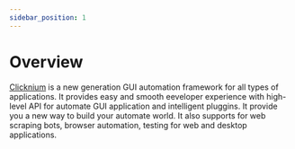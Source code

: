 ```yaml
---
sidebar_position: 1
---
```


# Overview
[Clicknium](https://www.clicknium.com) is a new generation GUI automation framework for all types of applications. It provides easy and smooth eeveloper experience with high-level API for automate GUI application and intelligent pluggins. It provide you a new way to build your automate world. It also supports for web scraping bots, browser automation, testing for web and desktop applications. 
